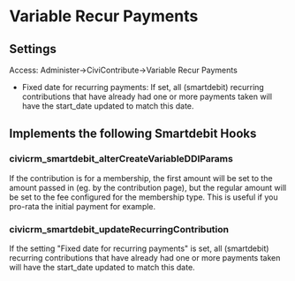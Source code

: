 # Variable Recur Payments
## Settings
Access: Administer->CiviContribute->Variable Recur Payments

* Fixed date for recurring payments: If set, all (smartdebit) recurring contributions that have 
already had one or more payments taken will have the start_date updated to match this date.

## Implements the following Smartdebit Hooks

### civicrm_smartdebit_alterCreateVariableDDIParams

If the contribution is for a membership, the first amount will be set to the amount passed in 
(eg. by the contribution page), but the regular amount will be set to the fee configured for 
the membership type.  This is useful if you pro-rata the initial payment for example.


### civicrm_smartdebit_updateRecurringContribution

If the setting "Fixed date for recurring payments" is set, all (smartdebit) recurring contributions that 
have already had one or more payments taken will have the start_date updated to match this date.